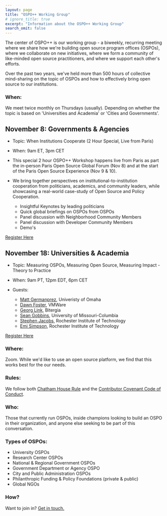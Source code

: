 ```yaml
---
layout: page
title: "OSPO++ Working Group"
# ignore_title: true
excerpt: "Information about the OSPO++ Working Group"
search_omit: false
---
```


The center of OSPO++ is our working group - a biweekly, recurring meeting where we share how we're building open source program offices (OSPOs), where we collaborate on new initiatives, where we form a community of like-minded open source practitioners, and where we support each other's efforts.


Over the past two years, we've held more than 500 hours of collective mind-sharing on the topic of OSPOs and how to effectively bring open source to our institutions.

### When:

We meet twice monthly on Thursdays (usually). Depending on whether the topic is based on 'Universities and Academia' or 'Cities and Governments'.

## November 8:  Governments & Agencies

- Topic:  When Institutions Cooperate (2 Hour Special, Live from Paris)

- When: 9am ET, 3pm CET

- This special 2 hour OSPO++ Workshop happens live from Paris as part the in-person Paris Open Source Global Forum (Nov 8) and at the start of the Paris Open Source Experience (Nov 9 & 10).  

- We bring together perspectives on institutional-to-institution cooperation from politicians, academics, and community leaders, while showcasing a real-world case-study of Open Source and Policy Cooperation.

     * Insightful Keynotes by leading politicians
     * Quick global briefings on OSPOs from OSPOs
     * Panel discussion with Neighborhood Community Members
     * Panel discussion with Developer Community Members
     * Demo's

<a href="https://www.eventbrite.com/e/ospo-when-institutions-cooperate-2-hour-special-live-from-paris-tickets-198312426807" class="btn register" target="_blank">Register Here</a>

## November 18:  Universities & Academia

- Topic:  Measuring OSPOs, Measuring Open Source, Measuring Impact - Theory to Practice

- When: 9am PT, 12pm EDT, 6pm CET

- Guests: 
    * [Matt Germanprez](https://www.unomaha.edu/college-of-information-science-and-technology/about/faculty-staff/matt-germonprez.php), Univeristy of Omaha
    * [Dawn Foster](https://www.linkedin.com/in/dawnfoster/), VMWare
    * [Georg Link](https://www.linkedin.com/in/georglink/), Bitergia
    * [Sean Gobbins](https://www.seangoggins.net/), University of Missouri-Columbia
    * [Stephen Jacobs](https://www.linkedin.com/in/itprofjacobs/), Rochester Institute of Technology
    * [Emi Simpson](https://opensource.ieee.org/emi), Rochester Institute of Technology

<a href="https://www.eventbrite.com/e/ospo-measuring-ospos-measuring-open-source-measuring-impact-tickets-198628462077" class="btn register" target="_blank">Register Here</a>


### Where:

Zoom. While we'd like to use an open source platform, we find that this works best for the our needs.

### Rules:

We follow both [Chatham House Rule](https://en.wikipedia.org/wiki/Chatham_House_Rule) and the [Contributor Covenant Code of Conduct](https://www.contributor-covenant.org/).

### Who:

Those that currently run OSPOs, inside champions looking to build an OSPO in their organization, and anyone else seeking to be part of this conversation.

### Types of OSPOs:

  - University OSPOs
  - Research Center OSPOs
  - National & Regional Government OSPOs
  - Government Department or Agency OSPO
  - City and Public Administration OSPOs
  - Philanthropic Funding & Policy Foundations (private & public)
  - Global NGOs

### How?

Want to join in? <a href="mailto:info@mosslabs.io">Get in touch.</a>
